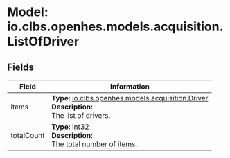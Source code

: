 # Model: io.clbs.openhes.models.acquisition.ListOfDriver

## Fields

| Field | Information |
| --- | --- |
| items | <b>Type:</b> [io.clbs.openhes.models.acquisition.Driver](model-io-clbs-openhes-models-acquisition-driver.md)<br><b>Description:</b><br>The list of drivers. |
| totalCount | <b>Type:</b> int32<br><b>Description:</b><br>The total number of items. |

